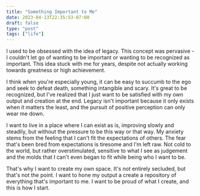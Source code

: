 ```yaml
---
title: "Something Important to Me"
date: 2023-04-13T22:35:53-07:00
draft: false
type: "post"
tags: ["life"]
---
```


I used to be obsessed with the idea of legacy. This concept was pervasive - I couldn't let go of wanting to be important or wanting to be recognized as important. This idea stuck with me for years, despite not actually working towards greatness or high achievement.

I think when you're especially young, it can be easy to succumb to the ego and seek to defeat death, something intangible and scary. It's great to be recognized, but I've realized that I just want to be satisfied with my own output and creation at the end. Legacy isn't important because it only exists when it matters the least, and the pursuit of positive perception can only wear me down.

I want to live in a place where I can exist as is, improving slowly and steadily, but without the pressure to be this way or that way. My anxiety stems from the feeling that I can't fit the expectations of others. The fear that's been bred from expectations is tiresome and I'm left raw. Not cold to the world, but rather overstimulated, sensitive to what I see as judgement and the molds that I can't even began to fit while being who I want to be.

That's why I want to create my own space. It's not entirely secluded, but that's not the point. I want to hone my output a create a repository of everything that's important to me. I want to be proud of what I create, and this is how I start.
